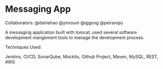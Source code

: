 # Messaging App

Collaborators: @daniehao @yinrouni @qjgong @peiranqiu

A messaging application built with tomcat, used several software development mangement tools to manage the development process.

Techniques Used:

Jenkins, CI/CD, SonarQube, Mockito, Github Project, Maven, MySQL, REST, AWS
